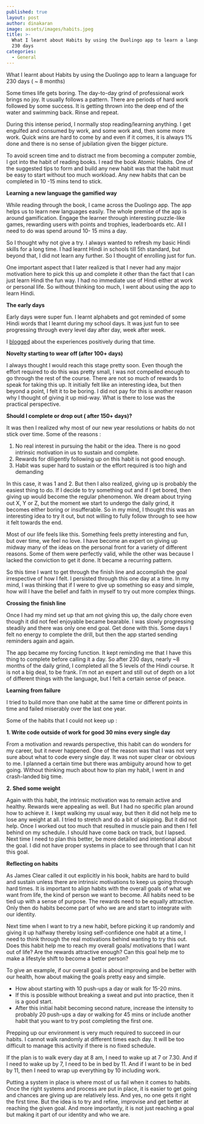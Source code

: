 ```yaml
---
published: true
layout: post
author: dinakaran
image: assets/images/habits.jpeg
title: >-
  What I learnt about Habits by using the Duolingo app to learn a language for
  230 days
categories:
  - General
---
```

What I learnt about Habits by using the Duolingo app to learn a language for 230 days ( ~ 8 months) 

Some times life gets boring. The day-to-day grind of professional work brings no joy. It usually follows a pattern. There are periods of hard work followed by some success. It is getting thrown into the deep end of the water and swimming back. Rinse and repeat.

During this intense period, I normally stop reading/learning anything. I get engulfed and consumed by work, and some work and, then some more work. Quick wins are hard to come by and even if it comes, it is always 1% done and there is no sense of jubilation given the bigger picture. 

To avoid screen time and to distract me from becoming a computer zombie,  I got into the habit of reading books. I read the book Atomic Habits. One of the suggested tips to form and build any new habit was that the habit must be easy to start without too much workload. Any new habits that can be completed in 10 -15 mins tend to stick. 

**Learning a new language the gamified way**

While reading through the book,  I came across the Duolingo app. The app helps us to learn new languages easily. The whole premise of the app is around gamification. Engage the learner through interesting puzzle-like games, rewarding users with points and trophies, leaderboards etc. All I need to do was spend around 10- 15 mins a day. 

So I thought why not give a try. I always wanted to refresh my basic Hindi skills for a long time. I had learnt Hindi in schools till 5th standard, but beyond that, I did not learn any further. So I thought of enrolling just for fun. 

One important aspect that I later realized is that I never had any major motivation here to pick this up and complete it other than the fact that I can just learn Hindi the fun way. I had no immediate use of Hindi either at work or personal life. So without thinking too much, I went about using the app to learn Hindi.  

**The early days**

Early days were super fun. I learnt alphabets and got reminded of some Hindi words that I learnt during my school days. It was just fun to see progressing through every level day after day, week after week.

I [blogged](https://dinakaran.dev/blog/Learning-New-Language-through-Duolingo-Reflections-On-DailyRoutine-and-Personalized-Learning/) about the experiences positively during that time. 


**Novelty starting to wear off (after 100+ days)**

I always thought I would reach this stage pretty soon. Even though the effort required to do this was pretty small, I was not compelled enough to go through the rest of the course. There are not so much of rewards to speak for taking this up. It initially felt like an interesting idea, but then beyond a point, I felt it to be boring.  I did not pay for this is another reason why I thought of giving it up mid-way. What is there to lose was the practical perspective. 

**Should I complete or drop out ( after 150+ days)?**

It was then I realized why most of our new year resolutions or habits do not stick over time. Some of the reasons : 

1. No real interest in pursuing the habit or the idea. There is no good intrinsic motivation in us to sustain and complete.
1. Rewards for diligently following up on this habit is not good enough. 
1. Habit was super hard to sustain or the effort required is too high and demanding


In this case, it was 1 and 2. But then I also realized, giving up is probably the easiest thing to do. If I decide to try something out and if I get bored, then giving up would become the regular phenomenon. We dream about trying out X, Y or Z, but the moment we start to undergo the daily grind, it becomes either boring or insufferable. So in my mind, I thought this was an interesting idea to try it out, but not willing to fully follow through to see how it felt towards the end.

Most of our life feels like this. Something feels pretty interesting and fun, but over time, we feel no love. I have become an expert on giving up midway many of the ideas on the personal front for a variety of different reasons. Some of them were perfectly valid, while the other was because I lacked the conviction to get it done. It became a recurring pattern. 

So this time I want to get through the finish line and accomplish the goal irrespective of how I felt. I persisted through this one day at a time. In my mind, I was thinking that if I were to give up something so easy and simple, how will I have the belief and faith in myself to try out more complex things.

**Crossing the finish line** 

Once I had my mind set up that am not giving this up, the daily chore even though it did not feel enjoyable became bearable. I was slowly progressing steadily and there was only one end goal. Get done with this. Some days I felt no energy to complete the drill, but then the app started sending reminders again and again. 

The app became my forcing function. It kept reminding me that I have this thing to complete before calling it a day. So after 230 days, nearly ~8 months of the daily grind, I completed all the 5 levels of the Hindi course. It is not a big deal, to be frank. I'm not an expert and still out of depth on a lot of different things with the language, but I felt a certain sense of peace. 

**Learning from failure** 

I tried to build more than one habit at the same time or different points in time and failed miserably over the last one year. 

Some of the habits that I could not keep up : 

**1. Write code outside of work for good 30 mins every single day**

From a motivation and rewards perspective, this habit can do wonders for my career, but it never happened. One of the reason was that I was not very sure about what to code every single day. It was not super clear or obvious to me. I planned a certain time but there was ambiguity around how to get going.  Without thinking much about how to plan my habit, I went in and crash-landed big time. 

**2. Shed some weight**

Again with this habit, the intrinsic motivation was to remain active and healthy. Rewards were appealing as well.  But I had no specific plan around how to achieve it. I kept walking my usual way, but then it did not help me to lose any weight at all. I tried to stretch and do a bit of skipping. But it did not help. Once I worked out too much that resulted in muscle pain and then I fell behind on my schedule. I should have come back on track, but I lapsed. Next time I need to plan this better, be more detailed and intentional about the goal. I did not have proper systems in place to see through that I can hit this goal. 

**Reflecting on habits**

As James Clear called it out explicitly in his book, habits are hard to build and sustain unless there are intrinsic motivations to keep us going through hard times. It is important to align habits with the overall goals of what we want from life, the kind of person we want to become. All habits need to be tied up with a sense of purpose. The rewards need to be equally attractive. Only then do habits become part of who we are and start to integrate with our identity. 

Next time when I want to try a new habit, before picking it up randomly and giving it up halfway thereby losing self-confidence one habit at a time, I need to think through the real motivations behind wanting to try this out.  Does this habit help me to reach my overall goals/ motivations that I want out of life? Are the rewards attractive enough? Can this goal help me to make a lifestyle shift to become a better person? 

To give an example, if our overall goal is about improving and be better with our health, how about making the goals pretty easy and simple.

- How about starting with 10 push-ups a day or walk for 15-20 mins. 
- If this is possible without breaking a sweat and put into practice, then it is a good start. 
- After this initial habit becoming second nature, increase the intensity to probably 20 push-ups a day or walking for 45 mins or include another habit that you want to try post completing the first one.


Prepping up our environment is very much required to succeed in our habits. I cannot walk randomly at different times each day. It will be too difficult to manage this activity if there is no fixed schedule. 

If the plan is to walk every day at 8 am, I need to wake up at 7 or 7.30. And if I need to wake up by 7, I need to be in bed by 11. And if I want to be in bed by 11, then I need to wrap up everything by 10 including work. 

Putting a system in place is where most of us fail when it comes to habits. Once the right systems and process are put in place, it is easier to get going and chances are giving up are relatively less. And yes, no one gets it right the first time. But the idea is to try and refine, improvise and get better at reaching the given goal. And more importantly, it is not just reaching a goal but making it part of our identity and who we are.  


